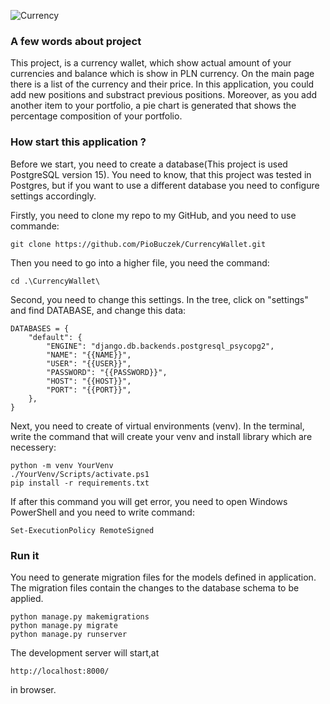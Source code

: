
![Currency](https://github.com/PioBuczek/CurrencyWallet/assets/137912290/43ff1188-fd81-4753-8372-d3ed794be642)

### A few words about project
This project, is a currency wallet, which show actual amount of your currencies and balance which is show in PLN currency. On the main page there is a list of the currency and their price. In this application, you could add new positions and substract previous positions. Moreover, as you add another item to your portfolio, a pie chart is generated that shows the percentage composition of your portfolio.

### How start this application ?

Before we start, you need to create a database(This project is used PostgreSQL version 15). You need to know, that this project was tested in Postgres, but if you want to use a different database you need to configure settings accordingly.

Firstly, you need to clone my repo to my GitHub, and you need to use commande: 
<div class="termy">

```console
git clone https://github.com/PioBuczek/CurrencyWallet.git
```
</div> 

Then you need to go into a higher file, you need the command:
<div class="termy">

```console
cd .\CurrencyWallet\
```
</div> 

Second, you need to change this settings. In the tree, click on "settings" and find DATABASE, and change this data:

<div class="termy">

```console
DATABASES = {
    "default": {
        "ENGINE": "django.db.backends.postgresql_psycopg2",
        "NAME": "{{NAME}}",
        "USER": "{{USER}}",
        "PASSWORD": "{{PASSWORD}}",
        "HOST": "{{HOST}}",
        "PORT": "{{PORT}}",
    },
}

```
</div> 

Next, you need to create of virtual environments (venv). In the terminal, write the command that will create your venv and install library which are necessery:
<div class="termy">

```console
python -m venv YourVenv
./YourVenv/Scripts/activate.ps1
pip install -r requirements.txt  
```
</div> 

If after this command you will get error, you need to open Windows PowerShell and you need to write command: 

<div class="termy">

```console
Set-ExecutionPolicy RemoteSigned 
```
</div> 


### Run it
You need to generate migration files for the models defined in application. The migration files contain the changes to the database schema to be applied.


<div class="termy">

```console
python manage.py makemigrations
python manage.py migrate
python manage.py runserver
```
</div>


The development server will start,at
<div class="termy">

```console
http://localhost:8000/
```
</div>
  in browser.
